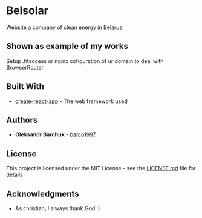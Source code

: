 # Belsolar

Website a company of clean energy in Belarus

## Shown as example of my works

Setup .htaccess or nginx cofiguration of ur domain to deal with BrowserRouter


## Built With

* [create-react-app](https://github.com/facebook/create-react-app/) - The web framework used


## Authors

* **Oleksandr Barchuk** - [barco1997](https://github.com/barco1997)


## License

This project is licensed under the MIT License - see the [LICENSE.md](LICENSE.md) file for details

## Acknowledgments

* As christian, I always thank God :)
